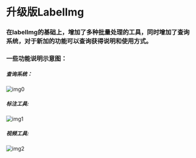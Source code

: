 # 升级版LabelImg

### 在labelImg的基础上，增加了多种批量处理的工具，同时增加了查询系统，对于新加的功能可以查询获得说明和使用方式。

### 一些功能说明示意图：

##### 查询系统：
![img0](https://github.com/wufan-tb/improved-LabelImg/blob/master/demo/0.jpg)
##### 标注工具:
![img1](https://github.com/wufan-tb/improved-LabelImg/blob/master/demo/1.jpg)
##### 视频工具:
![img2](https://github.com/wufan-tb/improved-LabelImg/blob/master/demo/2.jpg)
